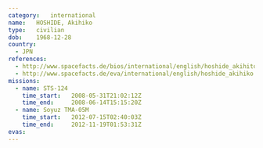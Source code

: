 ```yaml
---
category:	international
name:	HOSHIDE, Akihiko
type:	civilian
dob:	1968-12-28
country:
  - JPN
references:
  - http://www.spacefacts.de/bios/international/english/hoshide_akihito.htm
  - http://www.spacefacts.de/eva/international/english/hoshide_akihiko.htm
missions:
  - name: STS-124
    time_start:   2008-05-31T21:02:12Z
    time_end:     2008-06-14T15:15:20Z
  - name: Soyuz TMA-05M
    time_start:   2012-07-15T02:40:03Z
    time_end:     2012-11-19T01:53:31Z
evas:
---
```

